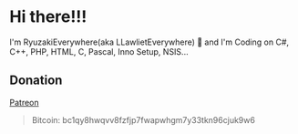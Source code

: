 # Hi there!!!

I'm RyuzakiEverywhere(aka LLawlietEverywhere) 👋 and I'm Coding on C#, C++, PHP, HTML, C, Pascal, Inno Setup, NSIS... 

## Donation

[Patreon](https://patreon.com/ryuzakieverywhereofficial)

> Bitcoin: bc1qy8hwqvv8fzfjp7fwapwhgm7y33tkn96cjuk9w6

